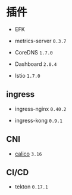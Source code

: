 # 插件

* EFK

* metrics-server `0.3.7`

* CoreDNS `1.7.0`

* Dashboard `2.0.4`

* Istio `1.7.0`

## ingress

* ingress-nginx `0.40.2`

* ingress-kong `0.9.1`

## CNI

* [calico](https://docs.projectcalico.org/getting-started/kubernetes/self-managed-onprem/) `3.16`

## CI/CD

* tekton `0.17.1`
